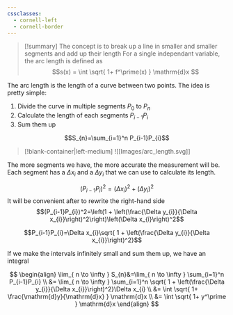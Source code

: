 ```yaml
---
cssclasses:
  - cornell-left
  - cornell-border
---
```


> [!summary]
> The concept is to break up a line in smaller and smaller segments and add up their length
> For a single independant variable, the arc length is defined as
> $$s(x) = \int \sqrt{ 1+ f^\prime(x) } \mathrm{d}x $$

The arc length is the length of a curve between two points. The idea is pretty simple:

1. Divide the curve in multiple segments $P_{0}$ to $P_{n}$
2. Calculate the length of each segments $P_{i-1}P_{i}$
3. Sum them up

$$S_{n}=\sum_{i=1}^n P_{i-1}P_{i}$$

> [!blank-container|left-medium]
> ![[Images/arc_length.svg]]

The more segments we have, the more accurate the measurement will be. Each segment has a $\Delta x_{i}$ and a $\Delta y_{i}$ that we can use to calculate its length.

$$(P_{i-1}P_{i})^2=\left(\Delta x_{i}\right)^2 + \left(\Delta y_{i}\right)^2$$
It will be convenient after to rewrite the right-hand side
$$(P_{i-1}P_{i})^2=\left(1 + \left(\frac{\Delta y_{i}}{\Delta x_{i}}\right)^2\right)\left(\Delta x_{i}\right)^2$$

$$P_{i-1}P_{i}=\Delta x_{i}\sqrt{  1 + \left(\frac{\Delta y_{i}}{\Delta x_{i}}\right)^2}$$

If we make the intervals infinitely small and sum them up, we have an integral

$$
\begin{align}
\lim_{ n \to \infty } S_{n}&=\lim_{ n \to \infty } \sum_{i=1}^n P_{i-1}P_{i}  \\
&= \lim_{ n \to \infty } \sum_{i=1}^n \sqrt{  1 + \left(\frac{\Delta y_{i}}{\Delta x_{i}}\right)^2}\Delta x_{i}  \\
&= \int \sqrt{ 1+ \frac{\mathrm{d}y}{\mathrm{d}x} } \mathrm{d}x   \\
&= \int \sqrt{ 1+ y^\prime } \mathrm{d}x 
\end{align} 
$$